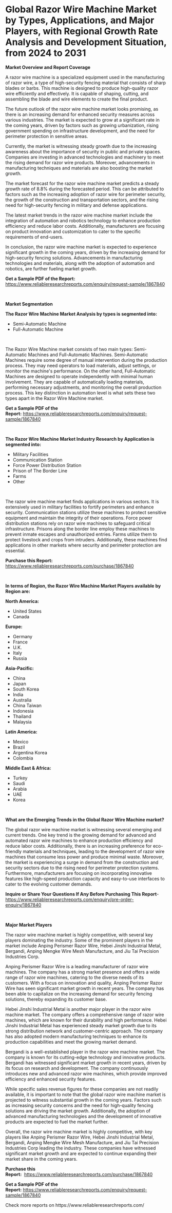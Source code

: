 <p><h1>Global Razor Wire Machine Market by Types, Applications, and Major Players, with Regional Growth Rate Analysis and Development Situation, from 2024 to 2031</h1></p><p><strong>Market Overview and Report Coverage</strong></p>
<p><p>A razor wire machine is a specialized equipment used in the manufacturing of razor wire, a type of high-security fencing material that consists of sharp blades or barbs. This machine is designed to produce high-quality razor wire efficiently and effectively. It is capable of shaping, cutting, and assembling the blade and wire elements to create the final product.</p><p>The future outlook of the razor wire machine market looks promising, as there is an increasing demand for enhanced security measures across various industries. The market is expected to grow at a significant rate in the coming years, driven by factors such as growing urbanization, rising government spending on infrastructure development, and the need for perimeter protection in sensitive areas.</p><p>Currently, the market is witnessing steady growth due to the increasing awareness about the importance of security in public and private spaces. Companies are investing in advanced technologies and machinery to meet the rising demand for razor wire products. Moreover, advancements in manufacturing techniques and materials are also boosting the market growth.</p><p>The market forecast for the razor wire machine market predicts a steady growth rate of 8.8% during the forecasted period. This can be attributed to factors such as the increasing adoption of razor wire for perimeter security, the growth of the construction and transportation sectors, and the rising need for high-security fencing in military and defense applications.</p><p>The latest market trends in the razor wire machine market include the integration of automation and robotics technology to enhance production efficiency and reduce labor costs. Additionally, manufacturers are focusing on product innovation and customization to cater to the specific requirements of end-users.</p><p>In conclusion, the razor wire machine market is expected to experience significant growth in the coming years, driven by the increasing demand for high-security fencing solutions. Advancements in manufacturing technologies and materials, along with the adoption of automation and robotics, are further fueling market growth.</p></p>
<p><strong>Get a Sample PDF of the Report:</strong> <a href="https://www.reliableresearchreports.com/enquiry/request-sample/1867840">https://www.reliableresearchreports.com/enquiry/request-sample/1867840</a></p>
<p>&nbsp;</p>
<p><strong>Market Segmentation</strong></p>
<p><strong>The Razor Wire Machine Market Analysis by types is segmented into:</strong></p>
<p><ul><li>Semi-Automatic Machine</li><li>Full-Automatic Machine</li></ul></p>
<p>&nbsp;</p>
<p><p>The Razor Wire Machine market consists of two main types: Semi-Automatic Machines and Full-Automatic Machines. Semi-Automatic Machines require some degree of manual intervention during the production process. They may need operators to load materials, adjust settings, or monitor the machine's performance. On the other hand, Full-Automatic Machines are designed to operate independently with minimal human involvement. They are capable of automatically loading materials, performing necessary adjustments, and monitoring the overall production process. This key distinction in automation level is what sets these two types apart in the Razor Wire Machine market.</p></p>
<p><strong>Get a Sample PDF of the Report:</strong>&nbsp;<a href="https://www.reliableresearchreports.com/enquiry/request-sample/1867840">https://www.reliableresearchreports.com/enquiry/request-sample/1867840</a></p>
<p>&nbsp;</p>
<p><strong>The Razor Wire Machine Market Industry Research by Application is segmented into:</strong></p>
<p><ul><li>Military Facilities</li><li>Communication Station</li><li>Force Power Distribution Station</li><li>Prison of The Border Line</li><li>Farms</li><li>Other</li></ul></p>
<p>&nbsp;</p>
<p><p>The razor wire machine market finds applications in various sectors. It is extensively used in military facilities to fortify perimeters and enhance security. Communication stations utilize these machines to protect sensitive equipment and maintain the integrity of their operations. Force power distribution stations rely on razor wire machines to safeguard critical infrastructure. Prisons along the border line employ these machines to prevent inmate escapes and unauthorized entries. Farms utilize them to protect livestock and crops from intruders. Additionally, these machines find applications in other markets where security and perimeter protection are essential.</p></p>
<p><strong>Purchase this Report:</strong>&nbsp; <a href="https://www.reliableresearchreports.com/purchase/1867840">https://www.reliableresearchreports.com/purchase/1867840</a></p>
<p>&nbsp;</p>
<p><strong>In terms of Region, the Razor Wire Machine Market Players available by Region are:</strong></p>
<p>
    <p> <strong> North America: </strong>
        <ul>
            <li>United States</li>
            <li>Canada</li>
        </ul>
        </p> 
    <p> <strong> Europe: </strong>
        <ul>
            <li>Germany</li>
            <li>France</li>
            <li>U.K.</li>
            <li>Italy</li>
            <li>Russia</li>
        </ul>
        </p> 
    <p> <strong> Asia-Pacific: </strong>
        <ul>
            <li>China</li>
            <li>Japan</li>
            <li>South Korea</li>
            <li>India</li>
            <li>Australia</li>
            <li>China Taiwan</li>
            <li>Indonesia</li>
            <li>Thailand</li>
            <li>Malaysia</li>
        </ul>
        </p> 
    <p> <strong> Latin America: </strong>
        <ul>
            <li>Mexico</li>
            <li>Brazil</li>
            <li>Argentina Korea</li>
            <li>Colombia</li>
        </ul>
        </p> 
    <p> <strong> Middle East & Africa: </strong>
        <ul>
            <li>Turkey</li>
            <li>Saudi</li>
            <li>Arabia</li>
            <li>UAE</li>
            <li>Korea</li>
        </ul>
    </p>
    </p>
<p>&nbsp;</p>
<p><strong>What are the Emerging Trends in the Global Razor Wire Machine market?</strong></p>
<p><p>The global razor wire machine market is witnessing several emerging and current trends. One key trend is the growing demand for advanced and automated razor wire machines to enhance production efficiency and reduce labor costs. Additionally, there is an increasing preference for eco-friendly materials and techniques, leading to the development of razor wire machines that consume less power and produce minimal waste. Moreover, the market is experiencing a surge in demand from the construction and security sectors due to the rising need for perimeter protection systems. Furthermore, manufacturers are focusing on incorporating innovative features like high-speed production capacity and easy-to-use interfaces to cater to the evolving customer demands.</p></p>
<p><strong>Inquire or Share Your Questions If Any Before Purchasing This Report</strong>- <a href="https://www.reliableresearchreports.com/enquiry/pre-order-enquiry/1867840">https://www.reliableresearchreports.com/enquiry/pre-order-enquiry/1867840</a></p>
<p>&nbsp;</p>
<p><strong>Major Market Players</strong></p>
<p><p>The razor wire machine market is highly competitive, with several key players dominating the industry. Some of the prominent players in the market include Anping Perismer Razor Wire, Hebei Jinshi Industrial Metal, Bergandi, Anping Mengke Wire Mesh Manufacture, and Jiu Tai Precision Industries Corp.</p><p>Anping Perismer Razor Wire is a leading manufacturer of razor wire machines. The company has a strong market presence and offers a wide range of razor wire machines, catering to the diverse needs of its customers. With a focus on innovation and quality, Anping Perismer Razor Wire has seen significant market growth in recent years. The company has been able to capitalize on the increasing demand for security fencing solutions, thereby expanding its customer base. </p><p>Hebei Jinshi Industrial Metal is another major player in the razor wire machine market. The company offers a comprehensive range of razor wire machines, which are known for their durability and high performance. Hebei Jinshi Industrial Metal has experienced steady market growth due to its strong distribution network and customer-centric approach. The company has also adopted modern manufacturing techniques to enhance its production capabilities and meet the growing market demand.</p><p>Bergandi is a well-established player in the razor wire machine market. The company is known for its cutting-edge technology and innovative products. Bergandi has witnessed significant market growth in recent years, driven by its focus on research and development. The company continuously introduces new and advanced razor wire machines, which provide improved efficiency and enhanced security features.</p><p>While specific sales revenue figures for these companies are not readily available, it is important to note that the global razor wire machine market is projected to witness substantial growth in the coming years. Factors such as increasing security concerns and the need for high-quality fencing solutions are driving the market growth. Additionally, the adoption of advanced manufacturing technologies and the development of innovative products are expected to fuel the market further.</p><p>Overall, the razor wire machine market is highly competitive, with key players like Anping Perismer Razor Wire, Hebei Jinshi Industrial Metal, Bergandi, Anping Mengke Wire Mesh Manufacture, and Jiu Tai Precision Industries Corp leading the industry. These companies have witnessed significant market growth and are expected to continue expanding their market share in the coming years.</p></p>
<p><strong>Purchase this Report:</strong>&nbsp;&nbsp;<a href="https://www.reliableresearchreports.com/purchase/1867840">https://www.reliableresearchreports.com/purchase/1867840</a></p>
<p></p>
<p><strong>Get a Sample PDF of the Report:</strong>&nbsp;<a href="https://www.reliableresearchreports.com/enquiry/request-sample/1867840">https://www.reliableresearchreports.com/enquiry/request-sample/1867840</a></p>
<p>Check more reports on https://www.reliableresearchreports.com/</p>